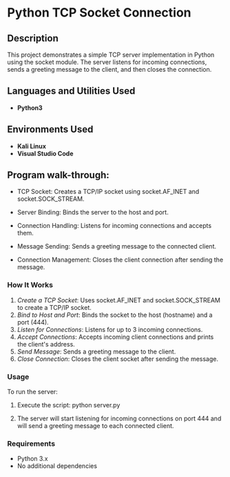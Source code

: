 # Python TCP Socket Connection
<h2>Description</h2>


This project demonstrates a simple TCP server implementation in Python using the socket module. The server listens for incoming connections, sends a greeting message to the client, and then closes the connection.

<h2>Languages and Utilities Used</h2>

 - <b>Python3</b> 


<h2>Environments Used </h2>

- <b>Kali Linux</b> 
- <b>Visual Studio Code</b> 



<h2>Program walk-through:</h2>

- TCP Socket: Creates a TCP/IP socket using socket.AF_INET and socket.SOCK_STREAM.

- Server Binding: Binds the server to the host and port.

- Connection Handling: Listens for incoming connections and accepts them.

- Message Sending: Sends a greeting message to the connected client.

- Connection Management: Closes the client connection after sending the message.

### How It Works

1. *Create a TCP Socket*: Uses socket.AF_INET and socket.SOCK_STREAM to create a TCP/IP socket.
2. *Bind to Host and Port*: Binds the socket to the host (hostname) and a port (444).
3. *Listen for Connections*: Listens for up to 3 incoming connections.
4. *Accept Connections*: Accepts incoming client connections and prints the client's address.
5. *Send Message*: Sends a greeting message to the client.
6. *Close Connection*: Closes the client socket after sending the message.

### Usage

To run the server:

1. Execute the script:
   python server.py
   

2. The server will start listening for incoming connections on port 444 and will send a greeting message to each connected client.

### Requirements

- Python 3.x
- No additional dependencies

